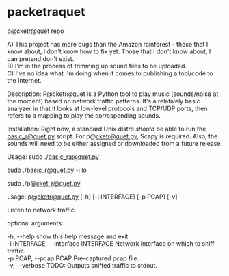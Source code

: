 # packetraquet
p@cketr@quet repo

A) This project has more bugs than the Amazon rainforest - those that I know about, I don't know how to fix yet. Those that I don't know about, I can pretend don't exist.<br>
B) I'm in the process of trimming up sound files to be uploaded.<br>
C) I've no idea what I'm doing when it comes to publishing a tool/code to the Internet.

Description: 
P@cketr@quet is a Python tool to play music (sounds/noise at the moment) based on network traffic patterns. It's a relatively basic analyzer in that it looks at low-level protocols and TCP/UDP ports, then refers to a mapping to play the corresponding sounds.

Installation: 
Right now, a standard Unix distro *should* be able to run the basic_r@quet.py script. For p@cketr@quet.py, Scapy is required. Also, the sounds will need to be either assigned or downloaded from a future release.

Usage: 
sudo ./basic_ra@quet.py

sudo ./basic_r@quet.py -i lo

sudo ./p@cket_r@quet.py 

usage: p@cketr@quet.py [-h] [-i INTERFACE] [-p PCAP] [-v]

Listen to network traffic.

optional arguments:

-h, --help	show this help message and exit.<br>
-i INTERFACE, --interface INTERFACE	Network interface on which to sniff traffic.<br>
-p PCAP, --pcap PCAP	Pre-captured pcap file.<br>
-v, --verbose	TODO: Outputs sniffed traffic to stdout.
  
